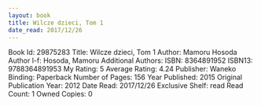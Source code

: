 ```yaml
---
layout: book
title: Wilcze dzieci, Tom 1
date_read: 2017/12/26
---
```


Book Id: 29875283
Title: Wilcze dzieci, Tom 1
Author: Mamoru Hosoda
Author l-f: Hosoda, Mamoru
Additional Authors: 
ISBN: 8364891952
ISBN13: 9788364891953
My Rating: 5
Average Rating: 4.24
Publisher: Waneko
Binding: Paperback
Number of Pages: 156
Year Published: 2015
Original Publication Year: 2012
Date Read: 2017/12/26
Exclusive Shelf: read
Read Count: 1
Owned Copies: 0

